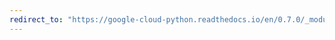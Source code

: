 ```yaml
---
redirect_to: "https://google-cloud-python.readthedocs.io/en/0.7.0/_modules/gcloud/datastore/batch.html"
---
```

